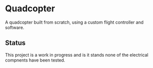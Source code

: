 # Quadcopter
A quadcopter built from scratch, using a custom flight controller and software. 

## Status
This project is a work in progress and is it stands none of the electrical compnents have been tested.
